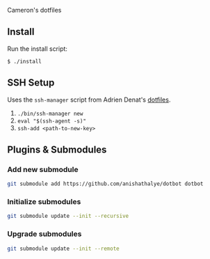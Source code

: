 Cameron's dotfiles

## Install
Run the install script:
```
$ ./install
```

## SSH Setup
Uses the `ssh-manager` script from Adrien Denat's [dotfiles](https://github.com/Grsmto/dotfiles). 

1. `./bin/ssh-manager new`
2. `eval "$(ssh-agent -s)"`
3. `ssh-add <path-to-new-key>`

## Plugins & Submodules

### Add new submodule
```sh
git submodule add https://github.com/anishathalye/dotbot dotbot
```

### Initialize submodules
```sh
git submodule update --init --recursive
```

### Upgrade submodules
```sh
git submodule update --init --remote
```

